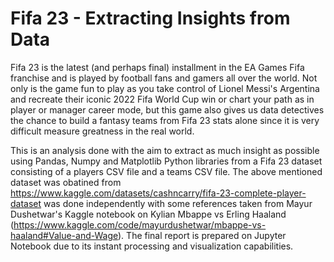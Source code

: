 # Fifa 23 - Extracting Insights from Data

Fifa 23 is the latest (and perhaps final) installment in the EA Games Fifa franchise and is played by football fans and gamers all over the world. Not only is the game fun to play as you take control of Lionel Messi's Argentina and recreate their iconic 2022 Fifa World Cup win or chart your path as in player or manager career mode, but this game also gives us data detectives the chance to build a fantasy teams from Fifa 23 stats alone since it is very difficult measure greatness in the real world.

This is an analysis done with the aim to extract as much insight as possible using Pandas, Numpy and Matplotlib Python libraries from a Fifa 23 dataset consisting of a players CSV file and a teams CSV file. The above mentioned dataset was obatined from https://www.kaggle.com/datasets/cashncarry/fifa-23-complete-player-dataset was done independently with some references taken from Mayur Dushetwar's Kaggle notebook on Kylian Mbappe vs Erling Haaland (https://www.kaggle.com/code/mayurdushetwar/mbappe-vs-haaland#Value-and-Wage). The final report is prepared on Jupyter Notebook due to its instant processing and visualization capabilities. 
